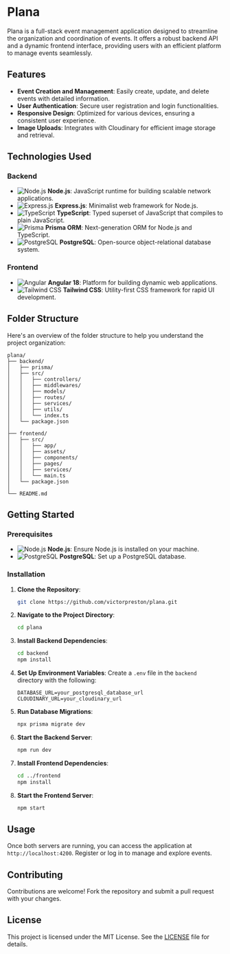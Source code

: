 # Plana

Plana is a full-stack event management application designed to streamline the organization and coordination of events. It offers a robust backend API and a dynamic frontend interface, providing users with an efficient platform to manage events seamlessly.

## Features

- **Event Creation and Management**: Easily create, update, and delete events with detailed information.
- **User Authentication**: Secure user registration and login functionalities.
- **Responsive Design**: Optimized for various devices, ensuring a consistent user experience.
- **Image Uploads**: Integrates with Cloudinary for efficient image storage and retrieval.

## Technologies Used

### Backend
- ![Node.js](https://img.shields.io/badge/Node.js-339933?style=for-the-badge&logo=node.js&logoColor=white) **Node.js**: JavaScript runtime for building scalable network applications.
- ![Express.js](https://img.shields.io/badge/Express.js-000000?style=for-the-badge&logo=express&logoColor=white) **Express.js**: Minimalist web framework for Node.js.
- ![TypeScript](https://img.shields.io/badge/TypeScript-007ACC?style=for-the-badge&logo=typescript&logoColor=white) **TypeScript**: Typed superset of JavaScript that compiles to plain JavaScript.
- ![Prisma](https://img.shields.io/badge/Prisma-2D3748?style=for-the-badge&logo=prisma&logoColor=white) **Prisma ORM**: Next-generation ORM for Node.js and TypeScript.
- ![PostgreSQL](https://img.shields.io/badge/PostgreSQL-336791?style=for-the-badge&logo=postgresql&logoColor=white) **PostgreSQL**: Open-source object-relational database system.

### Frontend
- ![Angular](https://img.shields.io/badge/Angular-DD0031?style=for-the-badge&logo=angular&logoColor=white) **Angular 18**: Platform for building dynamic web applications.
- ![Tailwind CSS](https://img.shields.io/badge/Tailwind_CSS-38B2AC?style=for-the-badge&logo=tailwind-css&logoColor=white) **Tailwind CSS**: Utility-first CSS framework for rapid UI development.

## Folder Structure

Here's an overview of the folder structure to help you understand the project organization:

```plaintext
plana/
├── backend/
│   ├── prisma/             
│   ├── src/
│   │   ├── controllers/    
│   │   ├── middlewares/     
│   │   ├── models/         
│   │   ├── routes/          
│   │   ├── services/       
│   │   ├── utils/           
│   │   └── index.ts         
│   └── package.json         
│
├── frontend/
│   ├── src/
│   │   ├── app/             
│   │   ├── assets/          
│   │   ├── components/      
│   │   ├── pages/           
│   │   ├── services/       
│   │   └── main.ts          
│   └── package.json         
│
└── README.md               
```

## Getting Started

### Prerequisites

- ![Node.js](https://img.shields.io/badge/Node.js-339933?style=for-the-badge&logo=node.js&logoColor=white) **Node.js**: Ensure Node.js is installed on your machine.
- ![PostgreSQL](https://img.shields.io/badge/PostgreSQL-336791?style=for-the-badge&logo=postgresql&logoColor=white) **PostgreSQL**: Set up a PostgreSQL database.

### Installation

1. **Clone the Repository**:
   ```bash
   git clone https://github.com/victorpreston/plana.git
   ```

2. **Navigate to the Project Directory**:
   ```bash
   cd plana
   ```

3. **Install Backend Dependencies**:
   ```bash
   cd backend
   npm install
   ```

4. **Set Up Environment Variables**:
   Create a `.env` file in the `backend` directory with the following:
   ```env
   DATABASE_URL=your_postgresql_database_url
   CLOUDINARY_URL=your_cloudinary_url
   ```

5. **Run Database Migrations**:
   ```bash
   npx prisma migrate dev
   ```

6. **Start the Backend Server**:
   ```bash
   npm run dev
   ```

7. **Install Frontend Dependencies**:
   ```bash
   cd ../frontend
   npm install
   ```

8. **Start the Frontend Server**:
   ```bash
   npm start
   ```

## Usage

Once both servers are running, you can access the application at `http://localhost:4200`. Register or log in to manage and explore events.

## Contributing

Contributions are welcome! Fork the repository and submit a pull request with your changes.

## License

This project is licensed under the MIT License. See the [LICENSE](LICENSE) file for details.





